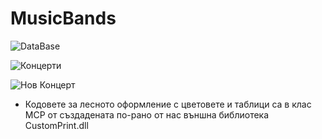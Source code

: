 # MusicBands

![DataBase](https://katev.eu/GitHub/MusicBands/db_music_bands_map.png)

![Концерти](https://katev.eu/GitHub/MusicBands/Concerts.PNG)

![Нов Концерт](https://katev.eu/GitHub/MusicBands/NewConcert.PNG)

* Кодовете за лесното оформление с цветовете и таблици са в клас MCP от създадената по-рано от нас външна библиотека CustomPrint.dll


